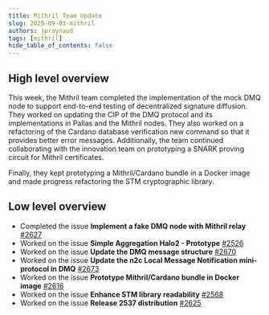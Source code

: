 ```yaml
---
title: Mithril Team Update
slug: 2025-09-03-mithril
authors: jpraynaud
tags: [mithril]
hide_table_of_contents: false
---
```


## High level overview

This week, the Mithril team completed the implementation of the mock DMQ node to support end-to-end testing of decentralized signature diffusion. They worked on updating the CIP of the DMQ protocol and its implementations in Pallas and the Mithril nodes. They also worked on a refactoring of the Cardano database verification new command so that it provides better error messages. Additionally, the team continued collaborating with the innovation team on prototyping a SNARK proving circuit for Mithril certificates.

Finally, they kept prototyping a Mithril/Cardano bundle in a Docker image and made progress refactoring the STM cryptographic library.

## Low level overview

- Completed the issue **Implement a fake DMQ node with Mithril relay** [#2627](https://github.com/input-output-hk/mithril/issues/2627)
- Worked on the issue **Simple Aggregation Halo2 - Prototype** [#2526](https://github.com/input-output-hk/mithril/issues/2526)
- Worked on the issue **Update the DMQ message structure** [#2670](https://github.com/input-output-hk/mithril/issues/2670)
- Worked on the issue **Update the n2c Local Message Notification mini-protocol in DMQ** [#2673](https://github.com/input-output-hk/mithril/issues/2673)
- Worked on the issue **Prototype Mithril/Cardano bundle in Docker image** [#2616](https://github.com/input-output-hk/mithril/issues/2616)
- Worked on the issue **Enhance STM library readability** [#2568](https://github.com/input-output-hk/mithril/issues/2568)
- Worked on the issue **Release 2537 distribution** [#2625](https://github.com/input-output-hk/mithril/issues/2625)
